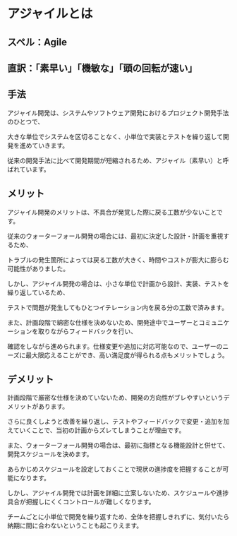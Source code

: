 # アジャイルとは

## スペル：Agile

## 直訳：「素早い」「機敏な」「頭の回転が速い」

## 手法

アジャイル開発は、システムやソフトウェア開発におけるプロジェクト開発手法のひとつで、

大きな単位でシステムを区切ることなく、小単位で実装とテストを繰り返して開発を進めていきます。

従来の開発手法に比べて開発期間が短縮されるため、アジャイル（素早い）と呼ばれています。

## メリット

アジャイル開発のメリットは、不具合が発覚した際に戻る工数が少ないことです。

従来のウォーターフォール開発の場合には、最初に決定した設計・計画を重視するため、

トラブルの発生箇所によっては戻る工数が大きく、時間やコストが膨大に膨らむ可能性がありました。

しかし、アジャイル開発の場合は、小さな単位で計画から設計、実装、テストを繰り返しているため、

テストで問題が発生してもひとつイテレーション内を戻る分の工数で済みます。

また、計画段階で綿密な仕様を決めないため、開発途中でユーザーとコミュニケーションを取りながらフィードバックを行い、

確認をしながら進められます。仕様変更や追加に対応可能なので、ユーザーのニーズに最大限応えることができ、高い満足度が得られる点もメリットでしょう。


## デメリット

計画段階で厳密な仕様を決めていないため、開発の方向性がブレやすいというデメリットがあります。

さらに良くしようと改善を繰り返し、テストやフィードバックで変更・追加を加えていくことで、当初の計画からズレてしまうことが理由です。

また、ウォーターフォール開発の場合は、最初に指標となる機能設計と併せて、開発スケジュールを決めます。

あらかじめスケジュールを設定しておくことで現状の進捗度を把握することが可能になります。

しかし、アジャイル開発では計画を詳細に立案しないため、スケジュールや進捗具合が把握しにくくコントロールが難しくなります。

チームごとに小単位で開発を繰り返すため、全体を把握しきれずに、気付いたら納期に間に合わないということも起こりえます。
